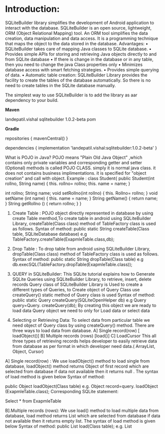 Introduction:
===================
SQLiteBuilder library simplifies the development of Android application to interact with the database. SQLiteBuilder is an open source, lightweight, ORM (Object Relational Mapping) tool.
An ORM tool simplifies the data creation, data manipulation and data access. It is a programming technique that maps the object to the data stored in the database.
Advantages:
•	SQLiteBuilder takes care of mapping Java classes to SQLite database.
•	Provides simple APIs for storing and retrieving Java objects directly to and from SQLite database
•	If there is change in the database or in any table, then you need to change the java Class properties only
•	Minimizes database access with smart fetching strategies.
•	Provides simple querying of data.
•	Automatic table creation: SQLiteBuilder Library provides the facility to create the tables of the database automatically. So there is no need to create tables in the SQLite database manually.

The simplest way to use SQLiteBuilder is to add the library as aar dependency to your build.

**Maven**

<dependency>
  <groupId>landepatil.vishal</groupId> 
  <artifactId>sqlitebuilder</artifactId>
  <version>1.0.2-beta</version>
  <type>pom</type> 
</dependency>

**Gradle**

repositories {
    mavenCentral()
}

dependencies {
    implementation 'landepatil.vishal:sqlitebuilder:1.0.2-beta'
}



What is POJO in Java?
POJO means "Plain Old Java Object" ,which contains only private variables and corresponding getter and setter (Optional) methods is called POJO CLASS. simply it is normal java class. it does not contains business implimentations. it is specified for "object creation" and call with object.
Example :
class  Student{
public Student(int rollno, String name)
{
this. rollno= rollno;
this. name = name;
}

int rollno;
String name;
void setRollno(int rollno)
{
this. Rollno= rollno;
}
void setName (int name)
{
this. name = name;
}
String getName()
{
return name;
}
String getRollno ()
{
return rollno;
}
}

1.	Create Table :
POJO object directly represented in database by using create Table menthod,To create table in android using SQLiteBuilder  Library, createTable(Class class) method  of  TableFactory class  is used as follows. 
Syntax of method: 
public static String createTable(Class table, SQLiteDatabase database) 
e.g
TableFactory.createTable(ExapmleTable.class,db);

2.	Drop Table :
To drop table from android using SQLiteBuilder Library, dropTable(Class class) method  of  TableFactory class  is used as follows. 
Syntax of method: 
public static String dropTable(Class table) 
e.g
db.execSQL(TableFactory.dropTable(ExapmleTable.class));
3.	QUERY in SQLiteBuilder:
This SQLite tutorial explains how to Generate SQLite Queries using SQLiteBuilder Library, to retrieve, insert, delete records 
Query class of SQLiteBuilder Library is Used to create a different types of Queries,  to Create object of Query Class use createQuery() static method of  Query class is used 
 Syntax of method: 
   public static Query createQuery(SQLiteOpenHelper db)
e.g
Query  query=Query. createQuery(db);
By creating this object we are ready to load data Query object we need to only for Load data or select data

1.	Selecting or Retrieving Data:
To select data from particular table we need object of Query class by using createQuery() method. There are three ways to load data from database. 
A] Single record(row) [ loadObject()]    B] Multiple records (rows) [load()]  C]  LoadCursor 
This all three types of retrieving records helps developer to easily retrieve data from database as per format in which developer  need data.( ArrayList, Object, Cursor)

A] Single record(row) :
We use loadObject() method to load single from database, loadObject() method returns  Object of first record which are selected from database if data not available then it returns null . The syntax of load method is given below 
Syntax of method:

public Object loadObject(Class table)
e.g. 
Object record=query. loadObject (ExapmleTable.class);
Corresponding SQLite statement:
 
Select * from ExapmleTable

B].Multiple records (rows):
We use load() method to load multiple data from database, load method returns List<Object> which are selected from database if data not available then it returns empty list. The syntax of load method is given below 
Syntax of method:
public List<Object> load(Class table);
e.g. 
List<Object> list=query.load(ExapmleTable.class);
Corresponding SQLite statement 
Select * from ExapmleTable
C] LoadCursor
We use loadCursor() method to load multiple data from database, loadCursor() method returns Cursor which are selected from database if data not available then it returns empty Cursor. The syntax of loadCursor() method is given below. 
Syntax of method:
public Cursor loadCursor(Class table);
e.g. 
Cursor cursor =query. loadCursor (ExapmleTable.class);
Corresponding SQLite statement 
Select * from ExapmleTable


2.	Inserting  Data:
We can insert records in table by using one of the static insert() and insertList() method of Query class. There are two ways to insert data in database. 
 A] Insert single Record                                                                    B] Insert multiple Records 

A] Insert single Record:
	To insert Single record in database we need to object of Object class with data to be inserted  in Table 
e.g.           Student student=new Student(01, “vishal”);	
now our data is ready to insert now we need to use static insert() Method  of  Query class, following is the simple syntax of insert() method.
Syntax of method:
public static boolean insert(Object row)
e.g.
Query.insert(student);
B] Insert multiple Records:
To insert Single record in database we need to ArrayList of  Object class with data to be inserted  in Table 
e.g.            
ArrayList<Student> lsitstud=new ArrayList<Student>();
lsitstud.add(new Student(01, “vishal”));
 
lsitstud.add(new Student(02, “Amar”));
now our data is ready to insert now we need to use static insertList () Method  of  Query class, following is the simple syntax of insertList () method.
Syntax of method:
public static boolean insertList(ArrayList rows) 
e.g.
Query. insertList(lsitstud);

3.	Updating  Data:
We can update records in table by using static update() of Query class. Update method is a static method of Query class the syntax of update method is given bellow.
Syntax of method:
public long update(Object row, String where);
e.g.
Query.update(new Student(01,”Rushikesh”),”Rollno=01”);
By executing this query it will affect rows which matches the where condition it will update all object in database with respective to columns, this methods returns the  number of rows affected by updated query or no of rows updated query. 

4.	Clauses:

A] Restriction: 
This SQLiteBuilder tutorial explains how to use a SQLiteBuilder WHERE condition with syntax and examples. The SQLiteBuilder WHERE Condition is used to select particular row/rows in a SELECT, UPDATE, or DELETE statement.
Restriction class is used to set restriction with WHERE clause with Query object with the help of setRestriction() method. The Syntax of Restriction method is as follow,
 public Query setRestriction(Restriction restriction);
set restriction method return the object of Query Class and accept the parameter of restriction class. The following are some constructor and methods of Restriction class.
Constructor:   
Restriction class having only default constructor 
Example:
Restriction restriction=new Restriction (); 


Methods of Restriction class:
Restriction class having following methods which are help full to develop strong SQLite “WHERE” query, following are methods.
a.	public Restriction addEquals(String property, String value) :
Method is used to add “WHERE” condition with “=” given property and String value. If already any Restriction added before then it automatically add ‘AND’ Operator inside query. 
Example:
restriction.addEquals (“Column”,”value”);
restriction.addEquals (“Rollno”,”1”);
i.e   “WHERE  Rollno=’1’
restriction.addEquals (“Dept”,”IT”);
i.e   “WHERE  Rollno=’1’ AND Dept=’IT’

b.	public Restriction  addEquals(String property, boolean value) :
Method is used to add “WHERE” condition with “=” given property and Boolean value (true=1 and false=0). If already any Restriction added before then it automatically add ‘AND’ Operator inside query.
 Example:
 restriction.addEquals (“Column”,true/false)
restriction.addEquals (“status”,true);
i.e   “WHERE  status =1

c.	public Restriction  addEqualsOr(String property, String value) :

This method is similar to addEquels() method but instead of ‘AND’ Operator it Add ‘OR’ Operator. This Method is used to add “WHERE” condition with “=” given property and String value. If already any Restriction added before then it automatically add ‘OR Operator inside query. 
Example:
restriction.addEquals (“Column”,”value”);
restriction.addEquals (“Rollno”,”1”);
i.e   “WHERE  Rollno=’1’
restriction.addEquals (“Dept”,”IT”);
i.e   “WHERE  Rollno=’1’ OR Dept=’IT’
d.	public Restriction  addEquals(String property, int value):
Method is used to add “WHERE” condition with “=” comparison operator on given property and integer value. If already any Restriction added before then it automatically add ‘AND’ Operator inside query. 
Example:
restriction.addEquals (“Column”,value);
restriction.addEquals (“Rollno”,1);
i.e   “WHERE  Rollno=1
restriction.addEquals (“Dept_id”,2);
i.e   “WHERE  Rollno=1 AND Dept_id =2
e.	public Restriction  addEqualsOr(String property, int value):
This method is similar to addEquels(String property, int value) method but instead of ‘AND’ Operator it Add ‘OR’ Operator. This Method is used to add “WHERE” condition with “=” given property and integer value. If already any Restriction added before then it automatically add ‘OR Operator inside query. 
Example:
restriction.addEquals (“Column”,value);
restriction.addEquals (“Rollno”,1);
i.e   “WHERE  Rollno=’1’
restriction.addEquals (“Dept_id”,2);
i.e   “WHERE  Rollno=1 OR Dept_id =2
f.	public Restriction  addNotEquals(String property, String value):
Method is used to add “WHERE” condition with “!=” conditional operator on given property and String value. If already any Restriction added before then it automatically add ‘AND’ Operator inside query. 
Example:
restriction.addNotEquals (“Column”,”value”);
restriction. addNotEquals (“Rollno”,”1”);
i.e   “WHERE  Rollno!=’1’
restriction. addNotEquals (“Dept”,”IT”);
i.e   “WHERE  Rollno!=’1’ AND Dept!=’IT’


g.	   public Restriction  addNotEqualsOr(String property, String value):
This method is similar to addNotEquals(String property, String value) method but instead of ‘AND’ Operator it Add ‘OR’ Operator. This Method is used to add “WHERE” condition with “!=” conditional operator on given property and String value. If already any Restriction added before then it automatically add ‘OR Operator inside query. 
Example:
restriction.addNotEqualsOr (“Column”,”value”);
restriction. addNotEqualsOr (“Rollno”,”1”);
i.e   “WHERE  Rollno!=’1’
restriction. addNotEqualsOr (“Dept”,”IT”);
i.e   “WHERE  Rollno!=’1’ OR Dept!=’IT’
h.	   public Restriction  addNotEquals(String property, int value):
Method is used to add “WHERE” condition with “!=” conditional operator on given property and Integer value. If already any Restriction added before then it automatically add ‘AND’ Operator inside query. 
Example:
restriction.addNotEquals (“Column”,value);
restriction. addNotEquals (“Rollno”,1);
i.e   “WHERE  Rollno!=1
restriction. addNotEquals (“Dept_id”,2);
i.e   “WHERE  Rollno!=1’ AND Dept_id!=2
i.	public Restriction  addNotEqualsOr (String property, int value):
Method is used to add “WHERE” condition with “!=” conditional operator on given property and Integer value. If already any Restriction added before then it automatically add ‘OR Operator inside query. 
Example:
restriction.addNotEqualsOr(“Column”,value);
restriction. addNotEqualsOr (“Rollno”,1);
i.e   “WHERE  Rollno!=1
restriction. addNotEqualsOr (“Dept_id”,2);
i.e   “WHERE  Rollno!=1’ OR Dept_id!=2
Following Are Some list of Methods are available in Restriction class which are equivalent to SQL Where condition As,
j.	public Restriction addGT(String property, int value):
Method is used to add “WHERE” condition with “>” conditional operator on given property and Integer value. if Already any restriction added before then automatically add ‘AND’ Operator inside Query.

k.	public Restriction addGTE(String property, String value):
Method is used to add “WHERE” condition with “>=” conditional operator on given property and String value. if Already any restriction added before then automatically add ‘AND’ Operator inside Query.
l.	public Restriction addGTOr(String property, String value):
Method is used to add “WHERE” condition with “>” conditional operator on given property and Integer value. If already any restriction added before then automatically add ‘OR’ Operator inside Query.

m.	public Restriction addLT(String property, int value):
Method is used to add “WHERE” condition with “<” conditional operator on given property and Integer value. If already any restriction added before then automatically add ‘AND’ operator inside query.

n.	public Restriction addLTOr (String property, int value)
Method is used to add “WHERE” condition with “<” conditional operator on given property and Integer value. If already any restriction added before then automatically add ‘OR’ Operator inside Query.


o.	public Restriction addGTE(String property, int value)
Method is used to add “WHERE” condition with “>=” conditional operator on given property and Integer value. If already any restriction added before then automatically add ‘AND’ Operator inside Query.

p.	public Restriction addGTEOr(String property, int value)
Method is used to add “WHERE” condition with “>=” conditional operator on given property and Integer value. If already any restriction added before then automatically add ‘OR’ Operator inside Query.

q.	public Restriction addLTE(String property, int value)
Method is used to add “WHERE” condition with “<=” conditional operator on given property and Integer value. If already any restriction added before then automatically add ‘AND’ Operator inside Query.

r.	public Restriction addLTEOr(String property, int value)
Method is used to add “WHERE” condition with “<=” conditional operator on given property and Integer value. If already any restriction added before then automatically add ‘OR’ Operator inside Query.

s.	public Restriction addLike (String property, String  value)
Method is used to add “WHERE” condition with “LIKE” conditional operator on given property and String value. If already any restriction added before then automatically add ‘AND’ Operator inside Query.
t.	public Restriction addLikeOr (String property, String  value)
Method is used to add “WHERE” condition with “LIKE” conditional operator on given property and String value. If already any restriction added before then automatically add ‘OR’ Operator inside Query.
u.	public Restriction addNotLike (String property, String  value)
Method is used to add “WHERE” condition with “ NOT LIKE” conditional operator on given property and String value. If already any restriction added before then automatically add ‘AND’ Operator inside Query.
v.	public Restriction addNotLikeOr (String property, String  value)
Method is used to add “WHERE” condition with “NOT LIKE” conditional operator on given property and String value. If already any restriction added before then automatically add ‘OR’ Operator inside Query.

w.	public Restriction addIN(String property, String  value):
Method is used to add “WHERE” condition with “IN” conditional operator on given property and String of comma separated list of value. If already any restriction added before then automatically add ‘AND’ Operator inside Query.

x.	public Restriction addINOr(String property, String  value):
Method is used to add “WHERE” condition with “IN” conditional operator on given property and String of comma separated list of value. If already any restriction added before then automatically add ‘OR’ Operator inside Query.

y.	public Restriction addNotIN(String property, String  value):
Method is used to add “WHERE” condition with “NOT IN” conditional operator on given property and String of comma separated list of value. If already any restriction added before then automatically add ‘AND’ Operator inside Query.
z.	public Restriction addNotINOr(String property, String  value)
Method is used to add “WHERE” condition with “NOT IN” conditional operator on given property and String of comma separated list of value. If already any restriction added before then automatically add ‘OR’ Operator inside Query.

aa.	public Restriction addBetween(String property, String start, String end)
Method is used to add “WHERE” condition with “BETWEEN” condition on given property and String value. If already any restriction added before then automatically add ‘AND’ Operator inside Query.

bb.	public Restriction addBetweenOr(String property, String start, String end)
Method is used to add “WHERE” condition with “BETWEEN” condition on given property and String value. If already any restriction added before then automatically add ‘OR Operator inside Query.
cc.	public Restriction addNotBetween(String property, String start, String end)
Method is used to add “WHERE” condition with “NOT BETWEEN” condition on given property and String value. If already any restriction added before then automatically add ‘AND’ Operator inside Query.

dd.	public Restriction addNotBetweenOr(String property, String start, String end)
Method is used to add “WHERE” condition with “NOT  BETWEEN” conditional operator on given property and String value. If already any restriction added before then automatically add ‘OR Operator inside Query.

ee.	public Restriction addIsNull (String property)
Method is used to add “WHERE” condition with “IS NULL” conditional operator on given property and String value. If already any restriction added before then automatically add “AND” Operator inside Query.

ff.	public Restriction addIsNotNull (String property)
Method is used to add “WHERE” condition with “IS NOT NULL” conditional operator on given property and String value. If already any restriction added before then automatically add “AND” Operator inside Query

gg.	public Restriction Clear()
Method is used to clear Restriction of Restriction object in the 





5.	Projection:
This SQLiteBuilder tutorial explains how to use a SQLiteBuilder Projection  with syntax and examples. The SQLiteBuilder Projection is used to select particular column/columns in a SELECT statement.
Projection class is used to set projection  with Query object with the help of setProjection() method. The Syntax of setProjection() method is as follow,
public Query setProjection(Projection projection);
setProjection() method return the object of Query Class and accept the parameter of Projection class. The following are some constructor and methods of Projection class.
Constructor:   
Projection class having only default constructor 
Example:
Projection restriction=new Projection(); 

Methods of Projection class:
Projection class having following methods which are help full to develop strong SQLite “SELECT” query, following are methods.
a.	public Projection avg(String property) :
Method is used to find Average of particular column. 
Example:
projection.avg( “collumnname”);
projection. avg (“Rollno”);
query.setProjection(projection);
i.e   “SELECT  avg(Rollno) FROM  Student”


b.	public Projection count(String property) :
Method is used to apply count() function on  particular column. 
Example:
projection.count( “projectionName”);
projection. count (“Rollno”);
query.setProjection(projection);
i.e   “SELECT  count(Rollno) FROM  Student”

c.	public Projection max(String property) :
Method is used to apply max() function on  particular column. 
Example:
projection.max( “projectionName”);
projection. max (“Rollno”);
query.setProjection(projection);
i.e   “SELECT  max(Rollno) FROM  Student”

d.	public Projection min(String property) :
Method is used to apply min() function on  particular column. 
Example:
projection.min( “projectionName”);
projection. min (“Rollno”);
query.setProjection(projection);
i.e   “SELECT  min(Rollno) FROM  Student”
.
e.	public Projection min(String property) :
Method is used to apply min() function on  particular column. 
Example:
projection.min( “projectionName”);
projection. min (“Rollno”);
query.setProjection(projection);
i.e   “SELECT  min(Rollno) FROM  Student”
f.	public Projection rowCount(String property) :
Method is used to apply rowCount() function on  particular column. 
Example:
projection.rowCount();
projection. rowCount();
query.setProjection(projection);
i.e   “SELECT  count(*) FROM  Student”

g.	public Projection sum(String property) :
Method is used to apply sum() function on  particular column. 
Example:
projection. sum ( “projectionName”);
projection. sum (“Rollno”);
query.setProjection(projection);
i.e   “SELECT  sum (Rollno) FROM  Student”

h.	public Projection group_concat(String property) :
Method is used to apply group_concat () function on  particular column. 
Example:
projection. group_concat ( “projectionName”);
projection. group_concat (“Rollno name”);
query.setProjection(projection);
i.e   “SELECT  group_concat (Rollno name) FROM  Student”

i.	public Projection column (String property) :
Method is used to add column to projection list. 
Example:
projection.column( “projectionName”);
projection.column(“Rollno”);
projection.column(“name”);

query.setProjection(projection);
i.e   “SELECT  Rollno,name  FROM  Student”

6.	Sorting:
This SQLiteBuilder tutorial explains how to use a SQLiteBuilder Sorting  with syntax and examples. The SQLiteBuilder Order is used to sort particular column/columns in a SELECT statement.
Order class is used to set sorting with Query object with the help of setOrder() method. The Syntax of setOrder () method is as follow,

public Query setOrder(Order order)
setOrder () method return the object of Query Class and accept the parameter of Order class. The following are some constructor and methods of Order  class.

Constructor:   
Order  class having only default constructor 
Example:
Order  order=new Order (); 
Methods of Order class:
Order class having following methods which are help full to apply sorting on SQLite “SELECT” query, following are methods.
a.	public Order  setDesc(String columnname):
Method is used to Order records in Descending Oder on particular column. Column name passed as parameter. You can add multiple column sorting also by invoking this method multiple times.  
Example:
order.setDesc(“Rollno”);

i.e   “SELECT  * FROM  Student ORDERBY Rollno DESC”

b.	public Order  setAsc(String columnname):
Method is used to Order records in Ascending Oder on particular column. Column name passed as parameter. You can add multiple columns sorting also by invoking this method multiple times.  
Example:
order. setAsc (“Rollno”);

i.e   “SELECT  * FROM  Student ORDERBY Rollno”

c.	public Order  clear():
Method is used to clear Order that applied Oder object with  particular column..  
Example:
Order.clear();


7.	Grouping:
This SQLiteBuilder tutorial explains how to use a SQLiteBuilder Grouping with syntax and examples. The SQLiteBuilder Group class is used to collect data across multiple records and group the results by one or more columns. Grouping is done while Loading Result.
Group class is used to set grouping with Query object with the help of setGroup() method. The Syntax of setGroup() method is as follow,
public Query setGroup(Group group);
setGroup() method return the object of Query Class and accept the parameter of Group class. The following are some constructor and methods of Group class.
Constructor:   
Group class having only default constructor 
Example:
Group group=new Group(); 

Methods of Group class:
Group class having following methods which are help full to is used to collect data across multiple records and group the results by one or more columns, following are methods.
a.	public Group setGroup (String expression):
Method is used to Group records with respective expression. Expression passed as parameter. You can add multiple expression grouping also by invoking this method multiple times.  
 Example:
group.setGroup(“Rollno”);

i.e   “SELECT  * FROM  Student GROUP BY Rollno”












